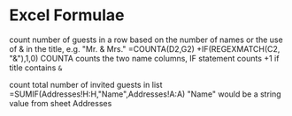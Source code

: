 Excel Formulae
==============


count number of guests in a row based on the number of names or the use of & in the title, e.g. "Mr. & Mrs."
    =COUNTA(D2,G2) +IF(REGEXMATCH(C2, "&"),1,0)
COUNTA counts the two name columns, IF statement counts +1 if title contains `&`

count total number of invited guests in list 
	=SUMIF(Addresses!H:H,"Name",Addresses!A:A)
"Name" would be a string value from sheet Addresses